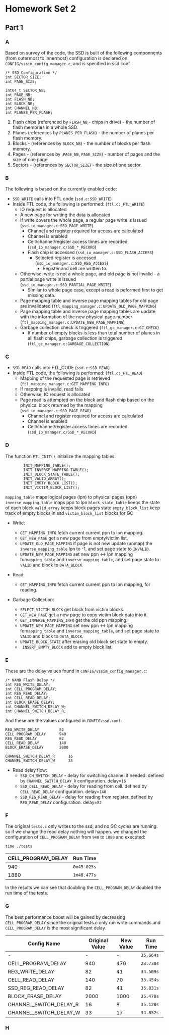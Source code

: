 Homework Set 2
==============

Part 1
------

### A ###

Based on survey of the code, the SSD is built of the following componnents (from outermost to innermost)
configuration is declared on `CONFIG/vssim_config_manager.c`, and is specified in ssd.conf
```
/* SSD Configuration */
int SECTOR_SIZE;
int PAGE_SIZE;

int64_t SECTOR_NB;
int PAGE_NB;
int FLASH_NB;
int BLOCK_NB;
int CHANNEL_NB;
int PLANES_PER_FLASH;

```

1. Flash chips (referenced by `FLASH_NB` - chips in drive) - the number of flash memories in a whole SSD.
2. Planes (references by `PLANES_PER_FLASH`) - the number of planes per flash memory.
3. Blocks - (references by `BLOCK_NB`) - the number of blocks per flash memory.
4. Pages - (references by ,`PAGE_NB`, `PAGE_SIZE`) - number of pages and the size of one page.
5. Sectors - (references by `SECTOR_SIZE`) - the size of one sector. 


### B ###
The following is based on the currently enabled code:

* `SSD_WRITE` calls into FTL code (`ssd.c:SSD_WRITE`)
* Inside FTL code, the following is performed: (`ftl.c:_FTL_WRITE`)
  * IO request is allocated
  * A new page for writing the data is allocated
  * If write covers the whole page, a regular page write is issued (`ssd_io_manager.c:SSD_PAGE_WRITE`)
    * Channel and register required for access are calculated
    * Channel is enabled
    * Cell/channel/register access times are recorded (`ssd_io_manager.c/SSD_*_RECORD`)
    * Flash chip is accessed (`ssd_io_manager.c:SSD_FLASH_ACCESS`)
      * Selected register is accessed (`ssd_io_manager.c:SSD_REG_ACCESS`)
        * Register and cell are written to.
  * Otherwise, write is not a whole page, and old page is not invalid - a partial page write is issued (`ssd_io_manager.c:SSD_PARTIAL_PAGE_WRITE`)
    * Similar to whole page case, except a read is peformed first to get missing data.
  * Page mapping table and inverse page mapping tables for old page are invalidated (`ftl_mapping_manager.c:UPDATE_OLD_PAGE_MAPPING`)
  * Page mapping table and inverse page mapping tables are update with the information of the new physical page number (`ftl_mapping_manager.c:UPDATE_NEW_PAGE_MAPPING`)
  * Garbage collection check is triggered (`ftl_gc_manager.c:GC_CHECK`)
    * If number of empty blocks is less than total number of planes in all flash chips, garbage collection is triggered (`ftl_gc_manager.c:GARBAGE_COLLECTION`)

### C ###
* `SSD_READ` calls into FTL_CODE (`ssd.c:SSD_READ`)
* Inside FTL code, the following is performed: (`ftl.c:_FTL_READ`)
  * Mapping of the requested page is retrieved (`ftl_mapping_manager.c:GET_MAPPING_INFO`)
  * If mapping is invalid, read fails
  * Otherwise, IO request is allocated
  * Page read is attempted on the block and flash chip based on the physical block returned by the mapping (`ssd_io_manager.c:SSD_PAGE_READ`)
    * Channel and register required for access are calculated
    * Channel is enabled
    * Cell/channel/register access times are recorded (`ssd_io_manager.c/SSD_*_RECORD`)

### D ###
The function `FTL_INIT()` initialize the mapping tables:
```
        INIT_MAPPING_TABLE();                                                                                 
        INIT_INVERSE_MAPPING_TABLE();                                                                         
        INIT_BLOCK_STATE_TABLE();                                                                             
        INIT_VALID_ARRAY();                                                                                   
        INIT_EMPTY_BLOCK_LIST();                                                                              
        INIT_VICTIM_BLOCK_LIST(); 
```

`mapping_table` maps logical pages (lpn) to  physical pages (ppn)
`inverse_mapping_table` maps ppn to lpn
`block_state_table` keeps the state of each block
`valid_array` keeps block pages state
`empty_block_list` keep track of empty blocks in ssd
`victim_block_list` blocks for GC

* Write: 
	* `GET_MAPPING_INFO` fetch current current ppn to lpn mapping.
	* `GET_NEW_PAGE` get a new page from empty/victim  list.
	* `UPDATE_OLD_PAGE_MAPPING` if page is not new update (unmap) the `inverse_mapping_table` lpn to -1, and set page state to `INVALID`.
	* `UPDATE_NEW_PAGE_MAPPING` set new ppn <-> lpn mapping for`mapping_table` and `inverse_mapping_table`, and set page state to `VALID` and block to `DATA_BLOCK`.
	
* Read:
	* `GET_MAPPING_INFO` fetch current current ppn to lpn mapping, for reading.
	
* Garbage Collection:
	* `SELECT_VICTIM_BLOCK` get block from victim blocks.
	* `GET_NEW_PAGE` get a new page to copy victim block data into it.
	* `GET_INVERSE_MAPPING_INFO` get the old ppn mapping.
	* `UPDATE_NEW_PAGE_MAPPING` set new ppn <-> lpn mapping for`mapping_table` and `inverse_mapping_table`, and set page state to `VALID` and block to `DATA_BLOCK`.
	* `UPDATE_BLOCK_STATE` after erasing old block set state to empty.
	* ` INSERT_EMPTY_BLOCK` add to empty block list
	
### E ###

These are the delay values found in `CONFIG/vssim_config_manager.c`:
```
/* NAND Flash Delay */
int REG_WRITE_DELAY;
int CELL_PROGRAM_DELAY;
int REG_READ_DELAY;
int CELL_READ_DELAY;
int BLOCK_ERASE_DELAY;
int CHANNEL_SWITCH_DELAY_W;
int CHANNEL_SWITCH_DELAY_R; 
```

And these are the values configured in `CONFIG\ssd.conf`:

```
REG_WRITE_DELAY         82
CELL_PROGRAM_DELAY      940
REG_READ_DELAY          82
CELL_READ_DELAY         140
BLOCK_ERASE_DELAY       2000
                                  
CHANNEL_SWITCH_DELAY_R      16
CHANNEL_SWITCH_DELAY_W      33 
```


* Read delay flow:
	* `SSD_CH_SWITCH_DELAY` - delay for switching channel if needed. 
	defined by `CHANNEL_SWITCH_DELAY_R` configuration. delay=`16`
	*   `SSD_CELL_READ_DELAY` - delay for reading from cell.
	defined by `CELL_READ_DELAY` configuration. delay=`140`
	* `SSD_REG_READ_DELAY` - delay for reading from register. 
	defined by `REG_READ_DELAY` configuration. delay=`82`
	
	
### F ###

The original `tests.c` only writes to the ssd, and no GC cycles are running.
so if we change the read delay nothing will happen. we changed the configuration of `CELL_PROGRAM_DELAY` from `940` to `1880` and executed:

`time ./tests`


| CELL_PROGRAM_DELAY  | Run Time  |
|---|---|
| 940  |  `0m49.025s` | 
| 1880 | `1m48.477s` |

In the results we can see that doubling the `CELL_PROGRAM_DELAY` doubled the run time of the tests.

### G ###
The best performance boost will be gained by decreasing `CELL_PROGRAM_DELAY` since the original tests.c only run write commands and `CELL_PROGRAM_DELAY` is the most significant delay.

|Config Name| Original Value| New Value | Run Time  |
|---|---|---|---|
|-|-|-| `35.664s`| 
|CELL_PROGRAM_DELAY|940 | 470|`23.730s`|
|REG_WRITE_DELAY|82 | 41|`34.509s`|
|CELL_READ_DELAY|140 | 70|`35.454s`|
|SSD_REG_READ_DELAY|82 | 41|`35.831s`|
|BLOCK_ERASE_DELAY|2000 | 1000|`35.470s`|
|CHANNEL_SWITCH_DELAY_R|16 | 8|`35.128s`|
|CHANNEL_SWITCH_DELAY_W|33 | 17|`34.852s`|

### H ###



	
	
	



 
	